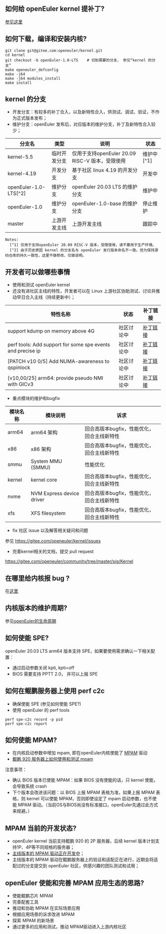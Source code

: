 ## 如何给 openEuler kernel 提补丁?

[参见这里](https://gitee.com/openeuler/kernel/blob/openEuler-1.0-LTS/README)

## 如何下载，编译和安装内核?

```
git clone git@gitee.com:openeuler/kernel.git
cd kernel
git checkout -b openEuler-1.0-LTS    # 切到需要的分支， 参见“kernel 的分支”
make openeuler_defconfig
make -j64 
make -j64 modules_install
make install
```

## kernel 的分支

- 开发分支：有较多的补丁合入，以及新特性合入，供测试、调试、验证，不作为正式版本发布；
- 维护分支：openEuler 发布后，对应版本的维护分支，补丁及新特性合入较少；

|分支名|类型|说明|状态|
|-----|----|----|----|
|kernel-5.5|临时开发分支|仅用于支持openEuler 20.09 RISC-V 版本，受限使用|维护中[^1]|
|kernel-4.19|开发分支|基于社区 linux 4.19 的开发分支|开发中|
|openEuler-1.0-LTS[^2]|维护分支|openEuler 20.03 LTS 的维护分支|维护中|
|openEuler-1.0|维护分支|openEuler-1.0-base 的维护分支|停止维护|
|master|上游开发主线|上游开发主线|跟踪中|

```
Notes:
  [^1] 仅用于支持openEuler 20.09 RISC-V 版本，受限使用，请不要用于生产环境。
  [^2] 由于历史原因 kernel 的分支名与 openEuler 发行版本命名不一致。但为保持源码仓库的持久一致性，这里不做修改，仅做说明。
```

## 开发者可以做哪些事情

- 使用和测试 openEuler kernel
- 还没有进社区主线的特性，开发者可以在 Linux 上游社区协助测试、讨论并推动早日合入主线（持续更新中）；

|特性名称|状态|补丁链接|
|-------|----|-------|
|support kdump on memory above 4G|社区讨论中|[补丁链接](https://patchwork.kernel.org/cover/11308463/)|
|perf tools: Add support for some spe events and precise ip|社区讨论中|[补丁链接](https://patchwork.kernel.org/cover/11348573/)|
|[PATCH v10 0/5] Add NUMA-awareness to qspinlock|社区讨论中|[补丁链接](https://lkml.org/lkml/2020/4/3/1022)|
|[v10,00/25] arm64: provide pseudo NMI with GICv3|社区讨论中|[补丁链接](https://patchwork.kernel.org/cover/10790737/)|

- 重点模块的维护和bugfix

|模块名称|模块说明|诉求|
|-------|-------|----|
|arm64|arm64 架构|回合高版本bugfix，性能优化，回合主线新特性|
|x86|x86 架构|回合高版本bugfix，性能优化，回合主线新特性|
|smmu|System MMU (SMMU)|性能优化|
|kernel|kernel core|回合高版本bugfix，性能优化，回合主线新特性|
|nvme|NVM Express device driver|回合高版本bugfix，性能优化，回合主线新特性|
|xfs|XFS filesystem|回合高版本bugfix，性能优化，回合主线新特性|

- fix 社区 issue 以及解答相关疑问和问题

参见 https://gitee.com/openeuler/kernel/issues

- 完善kernel相关的文档，提交 pull request

https://gitee.com/openeuler/community/tree/master/sig/Kernel

## 在哪里给内核报 bug ?

在[这里](https://gitee.com/openeuler/kernel/issues)

## 内核版本的维护周期?

参见[openEuler的生命周期](http://blog.openeuler.org/post/wangxun/openeuler-lifecycle/)

## 如何使能 SPE?

openEuler 20.03 LTS arm64 版本支持 SPE，如果要使用需求确认一下相关配置：
- 通过启动参数关闭 kpti, kpti=off
- BIOS 需要支持 PPTT 2.0， 并可以上报 SPE

## 如何在鲲鹏服务器上使用 perf c2c

- 确保使能 SPE (参见如何使能 SPE?)
- 使用 openEuler 的 perf tools
```
perf spe-c2c record -p pid
perf spe-c2c report
```

## 如何使能 MPAM?

- 在内核启动参数中增加 mpam, 即在openEuler内核使能了 [MPAM](./mpam.md) 驱动
- [鲲鹏 920 服务器上如何使用和测试 mpam](./mpam.md)

注意事项：
- 确认 BIOS 版本已使能 MPAM：如果 BIOS 没有使能的话，只 kernel 使能，会导致系统 crash
- 下个版本会改进该问题：以 BIOS 上报 MPAM 表格为准，如果上报 MPAM 表格，则 kernel 可以使能 MPAM，否则即使设定了 mpam 启动参数，也不使能 MPAM 驱动。（当前OS与BIOS尚没有标准接口，openEuler先通过此方式来规避。）

## MPAM 当前的开发状态?

- openEuler kernel 当前支持鲲鹏 920 的 2P 服务器，后续 kernel 版本计划支持1P、4P等不同规格的服务器；
- [主线版本的 MPAM 驱动正在开发中](http://www.linux-arm.org/git?p=linux-jm.git;a=summary)；
- 主线版本的 MPAM 驱动在鲲鹏服务器上的验证和适配正在进行，近期会将适配过的分支提交到 openEuler 社区，供感兴趣的团队测试和试用；

## openEuler 使能和完善 MPAM 应用生态的思路?
- 使能鲲鹏芯片 MPAM
- 完善配套工具
- 推动和协助 MPAM 在实际场景应用
- 根据应用场景的诉求改进 MPAM
- 探索 MPAM 的新场景
- 通过更多的应用和测试，推动 MPAM驱动进入上游内核社区